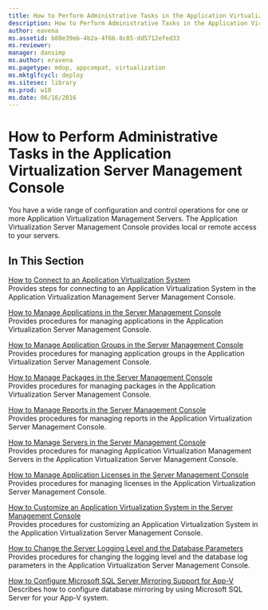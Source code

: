 ```yaml
---
title: How to Perform Administrative Tasks in the Application Virtualization Server Management Console
description: How to Perform Administrative Tasks in the Application Virtualization Server Management Console
author: eavena
ms.assetid: b80e39eb-4b2a-4f66-8c85-dd5712efed33
ms.reviewer: 
manager: dansimp
ms.author: eravena
ms.pagetype: mdop, appcompat, virtualization
ms.mktglfcycl: deploy
ms.sitesec: library
ms.prod: w10
ms.date: 06/16/2016
---
```



# How to Perform Administrative Tasks in the Application Virtualization Server Management Console


You have a wide range of configuration and control operations for one or more Application Virtualization Management Servers. The Application Virtualization Server Management Console provides local or remote access to your servers.

## In This Section


<a href="" id="how-to-connect-to-an-application-virtualization-system"></a>[How to Connect to an Application Virtualization System](how-to-connect-to-an-application-virtualization-system.md)  
Provides steps for connecting to an Application Virtualization System in the Application Virtualization Management Server Management Console.

<a href="" id="how-to-manage-applications-in-the-server-management-console"></a>[How to Manage Applications in the Server Management Console](how-to-manage-applications-in-the-server-management-console.md)  
Provides procedures for managing applications in the Application Virtualization Server Management Console.

<a href="" id="how-to-manage-application-groups-in-the-server-management-console"></a>[How to Manage Application Groups in the Server Management Console](how-to-manage-application-groups-in-the-server-management-console.md)  
Provides procedures for managing application groups in the Application Virtualization Server Management Console.

<a href="" id="how-to-manage-packages-in-the-server-management-console"></a>[How to Manage Packages in the Server Management Console](how-to-manage-packages-in-the-server-management-console.md)  
Provides procedures for managing packages in the Application Virtualization Server Management Console.

<a href="" id="how-to-manage-reports-in-the-server-management-console"></a>[How to Manage Reports in the Server Management Console](how-to-manage-reports-in-the-server-management-console.md)  
Provides procedures for managing reports in the Application Virtualization Server Management Console.

<a href="" id="how-to-manage-servers-in-the-server-management-console"></a>[How to Manage Servers in the Server Management Console](how-to-manage-servers-in-the-server-management-console.md)  
Provides procedures for managing Application Virtualization Management Servers in the Application Virtualization Server Management Console.

<a href="" id="how-to-manage-application-licenses-in-the-server-management-console"></a>[How to Manage Application Licenses in the Server Management Console](how-to-manage-application-licenses-in-the-server-management-console.md)  
Provides procedures for managing licenses in the Application Virtualization Server Management Console.

<a href="" id="how-to-customize-an-application-virtualization-system-in-the-server-management-console"></a>[How to Customize an Application Virtualization System in the Server Management Console](how-to-customize-an-application-virtualization-system-in-the-server-management-console.md)  
Provides procedures for customizing an Application Virtualization System in the Application Virtualization Server Management Console.

<a href="" id="how-to-change-the-server-logging-level-and-the-database-parameters"></a>[How to Change the Server Logging Level and the Database Parameters](how-to-change-the-server-logging-level-and-the-database-parameters.md)  
Provides procedures for changing the logging level and the database log parameters in the Application Virtualization Server Management Console.

<a href="" id="how-to-configure-microsoft-sql-server-mirroring-support-for-app-v"></a>[How to Configure Microsoft SQL Server Mirroring Support for App-V](how-to-configure-microsoft-sql-server-mirroring-support-for-app-v.md)  
Describes how to configure database mirroring by using Microsoft SQL Server for your App-V system.

 

 





